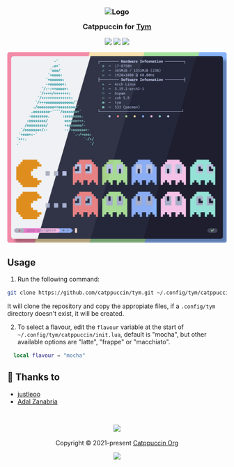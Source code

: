 <h3 align="center">
	<img src="https://raw.githubusercontent.com/catppuccin/catppuccin/main/assets/logos/exports/1544x1544_circle.png" width="100" alt="Logo"/><br/>
	<img src="https://raw.githubusercontent.com/catppuccin/catppuccin/main/assets/misc/transparent.png" height="30" width="0px"/>
	Catppuccin for <a href="https://github.com/endaaman/tym">Tym</a>
	<img src="https://raw.githubusercontent.com/catppuccin/catppuccin/main/assets/misc/transparent.png" height="30" width="0px"/>
</h3>

<p align="center">
    <a href="https://github.com/catppuccin/tym/stargazers"><img src="https://img.shields.io/github/stars/catppuccin/tym?colorA=363a4f&colorB=b7bdf8&style=for-the-badge"></a>
    <a href="https://github.com/catppuccin/tym/issues"><img src="https://img.shields.io/github/issues/catppuccin/tym?colorA=363a4f&colorB=f5a97f&style=for-the-badge"></a>
    <a href="https://github.com/catppuccin/tym/contributors"><img src="https://img.shields.io/github/contributors/catppuccin/tym?colorA=363a4f&colorB=a6da95&style=for-the-badge"></a>
</p>

<p align="center">
  <img src="./assets/ss.png"/>
</p>

## Usage

1. Run the following command:
  ```bash
  git clone https://github.com/catppuccin/tym.git ~/.config/tym/catppuccin && cp ~/.config/tym/catppuccin/theme.lua ~/.config/tym
  ```
  It will clone the repository and copy the appropiate files, if a `.config/tym` directory doesn't exist, it will be created.

2. To select a flavour, edit the `flavour` variable at the start of `~/.config/tym/catppuccin/init.lua`, default is "mocha", but other available options are "latte", "frappe" or "macchiato".
```lua
  local flavour = "mocha"
```

## 💝 Thanks to

- [justleoo](https://github.com/justleoo)
- [Adal Zanabria](https://github.com/AdalZanabria)

&nbsp;

<p align="center"><img src="https://raw.githubusercontent.com/catppuccin/catppuccin/main/assets/footers/gray0_ctp_on_line.svg?sanitize=true" /></p>
<p align="center">Copyright &copy; 2021-present <a href="https://github.com/catppuccin" target="_blank">Catppuccin Org</a>
<p align="center"><a href="https://github.com/catppuccin/catppuccin/blob/main/LICENSE"><img src="https://img.shields.io/static/v1.svg?style=for-the-badge&label=License&message=MIT&logoColor=d9e0ee&colorA=363a4f&colorB=b7bdf8"/></a></p>

